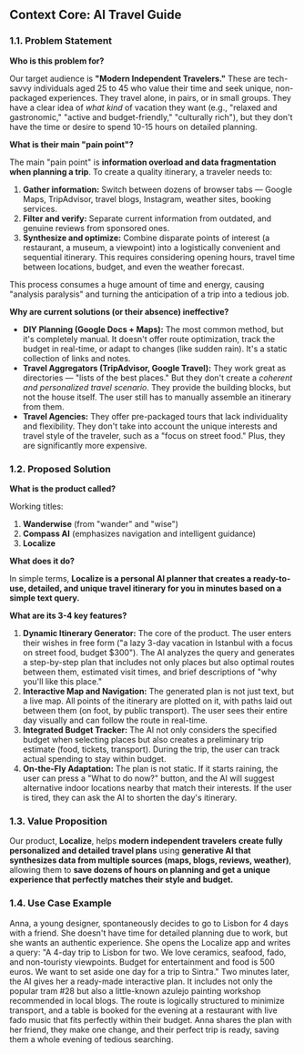 ## **Context Core: AI Travel Guide**

### 1.1. Problem Statement

**Who is this problem for?**

Our target audience is **"Modern Independent Travelers."** These are tech-savvy individuals aged 25 to 45 who value their time and seek unique, non-packaged experiences. They travel alone, in pairs, or in small groups. They have a clear idea of *what kind* of vacation they want (e.g., "relaxed and gastronomic," "active and budget-friendly," "culturally rich"), but they don't have the time or desire to spend 10-15 hours on detailed planning.

**What is their main "pain point"?**

The main "pain point" is **information overload and data fragmentation when planning a trip**. To create a quality itinerary, a traveler needs to:
1.  **Gather information:** Switch between dozens of browser tabs — Google Maps, TripAdvisor, travel blogs, Instagram, weather sites, booking services.
2.  **Filter and verify:** Separate current information from outdated, and genuine reviews from sponsored ones.
3.  **Synthesize and optimize:** Combine disparate points of interest (a restaurant, a museum, a viewpoint) into a logistically convenient and sequential itinerary. This requires considering opening hours, travel time between locations, budget, and even the weather forecast.

This process consumes a huge amount of time and energy, causing "analysis paralysis" and turning the anticipation of a trip into a tedious job.

**Why are current solutions (or their absence) ineffective?**

*   **DIY Planning (Google Docs + Maps):** The most common method, but it's completely manual. It doesn't offer route optimization, track the budget in real-time, or adapt to changes (like sudden rain). It's a static collection of links and notes.
*   **Travel Aggregators (TripAdvisor, Google Travel):** They work great as directories — "lists of the best places." But they don't create a *coherent and personalized travel scenario*. They provide the building blocks, but not the house itself. The user still has to manually assemble an itinerary from them.
*   **Travel Agencies:** They offer pre-packaged tours that lack individuality and flexibility. They don't take into account the unique interests and travel style of the traveler, such as a "focus on street food." Plus, they are significantly more expensive.

### 1.2. Proposed Solution

**What is the product called?**

Working titles:
1.  **Wanderwise** (from "wander" and "wise")
2.  **Compass AI** (emphasizes navigation and intelligent guidance)
3.  **Localize**

**What does it do?**

In simple terms, **Localize is a personal AI planner that creates a ready-to-use, detailed, and unique travel itinerary for you in minutes based on a simple text query.**

**What are its 3-4 key features?**

1.  **Dynamic Itinerary Generator:** The core of the product. The user enters their wishes in free form ("a lazy 3-day vacation in Istanbul with a focus on street food, budget $300"). The AI analyzes the query and generates a step-by-step plan that includes not only places but also optimal routes between them, estimated visit times, and brief descriptions of "why you'll like this place."
2.  **Interactive Map and Navigation:** The generated plan is not just text, but a live map. All points of the itinerary are plotted on it, with paths laid out between them (on foot, by public transport). The user sees their entire day visually and can follow the route in real-time.
3.  **Integrated Budget Tracker:** The AI not only considers the specified budget when selecting places but also creates a preliminary trip estimate (food, tickets, transport). During the trip, the user can track actual spending to stay within budget.
4.  **On-the-Fly Adaptation:** The plan is not static. If it starts raining, the user can press a "What to do now?" button, and the AI will suggest alternative indoor locations nearby that match their interests. If the user is tired, they can ask the AI to shorten the day's itinerary.

### 1.3. Value Proposition

Our product, **Localize**, helps **modern independent travelers** **create fully personalized and detailed travel plans** using **generative AI that synthesizes data from multiple sources (maps, blogs, reviews, weather)**, allowing them to **save dozens of hours on planning and get a unique experience that perfectly matches their style and budget.**

### 1.4. Use Case Example

Anna, a young designer, spontaneously decides to go to Lisbon for 4 days with a friend. She doesn't have time for detailed planning due to work, but she wants an authentic experience. She opens the Localize app and writes a query: "A 4-day trip to Lisbon for two. We love ceramics, seafood, fado, and non-touristy viewpoints. Budget for entertainment and food is 500 euros. We want to set aside one day for a trip to Sintra." Two minutes later, the AI gives her a ready-made interactive plan. It includes not only the popular tram #28 but also a little-known azulejo painting workshop recommended in local blogs. The route is logically structured to minimize transport, and a table is booked for the evening at a restaurant with live fado music that fits perfectly within their budget. Anna shares the plan with her friend, they make one change, and their perfect trip is ready, saving them a whole evening of tedious searching.
